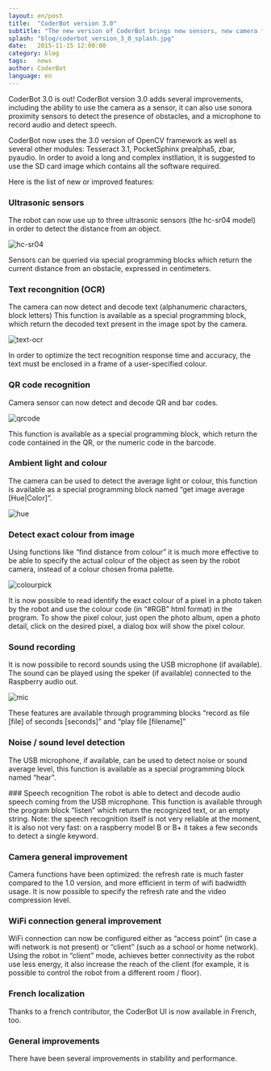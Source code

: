 ```yaml
---
layout: en/post
title:  "CoderBot version 3.0"
subtitle: "The new version of CoderBot brings new sensors, new camera functions, optimiztions"
splash: "blog/coderbot_version_3_0_splash.jpg"
date:   2015-11-15 12:00:00
category: blog
tags:   news
author: CoderBot
language: en
---
```


CoderBot 3.0 is out!
CoderBot version 3.0 adds several improvements, including the ability to use the camera as a sensor, it can also use sonora proximity sensors to detect the presence of obstacles, and a microphone to record audio and detect speech.

CoderBot now uses the 3.0 version of OpenCV framework as well as several other modules: Tesseract 3.1,  PocketSphinx prealpha5, zbar, pyaudio. 
In order to avoid a long and complex instllation, it is suggested to use the SD card image which contains all the software required.

Here is the list of new or improved features:

### Ultrasonic sensors
The robot can now use up to three ultrasonic sensors (the hc-sr04 model) in order to detect the distance from an object.

![hc-sr04]({{site.baseurl}}/img/blog/ultrasonic_hc_sr04.jpg)

Sensors can be queried via special programming blocks which return the current distance from an obstacle, expressed in centimeters.

### Text recongnition (OCR)
The camera can now detect and decode text (alphanumeric characters, block letters)
This function is available as a special programming block, which return the decoded text present in the image spot by the camera.

![text-ocr]({{site.baseurl}}/img/blog/camera_ocr_1.jpg)

In order to optimize the tect recognition response time and accuracy, the text must be enclosed in a frame of a user-specified colour.

### QR code recognition
Camera sensor can now detect and decode QR and bar codes.

![qrcode]({{site.baseurl}}/img/blog/camera_qrcode_1.jpg)

This function is available as a special programming block, which return the code contained in the QR, or the numeric code in the barcode.

### Ambient light and colour
The camera can be used to detect the average light or colour, this function is available as a special programming block named “get image average [Hue|Color]”.

![hue]({{site.baseurl}}/img/blog/camera_light_1.jpg)

### Detect exact colour from image
Using functions like “find distance from colour” it is much more effective to be able to specify the actual colour of the object as seen by the robot camera, instead of a colour chosen froma palette.

![colourpick]({{site.baseurl}}/img/blog/color_picker_1.jpg)

It is now possible to read identify the exact colour of a pixel in a photo taken by the robot and use the colour code (in “#RGB” html format) in the program.
To show the pixel colour, just open the photo album, open a photo detail, click on the desired pixel, a dialog box will show the pixel colour.

### Sound recording
It is now possibile to record sounds using the USB microphone (if available). The sound can be played using the speker (if available) connected to the Raspberry audio out.

![mic]({{site.baseurl}}/img/blog/microphone_1.jpg)

These features are available through programming blocks “record as file [file] of seconds [seconds]” and “play file [filename]”

### Noise / sound level detection
The USB microphone, if available, can be used to detect noise or sound average level, this function is available as a special programming block named “hear”.

### Speech recognition
The robot is able to detect and decode audio speech coming from the USB microphone. This function is available through the program block “listen” which return the recognized text, or an empty string.
Note: the speech recognition itself is not very reliable at the moment, it is also not very fast: on a raspberry model B or B+ it takes a few seconds to detect a single keyword.

### Camera general improvement
Camera functions have been optimized: the refresh rate is much faster compared to the 1.0 version, and more efficient in term of wifi badwidth usage.
It is now possible to specify the refresh rate and the video compression level.

### WiFi connection general improvement
WiFi connection can now be configured either as “access point” (in case a wifi network is not present) or “client” (such as a school or home network).
Using the robot in “client” mode, achieves better connectivity as the robot use less energy, it also increase the reach of the client (for example, it is possible to control the robot from a different room / floor).

### French localization
Thanks to a french contributor, the CoderBot UI is now available in French, too.

### General improvements
There have been several improvements in stability and performance.


